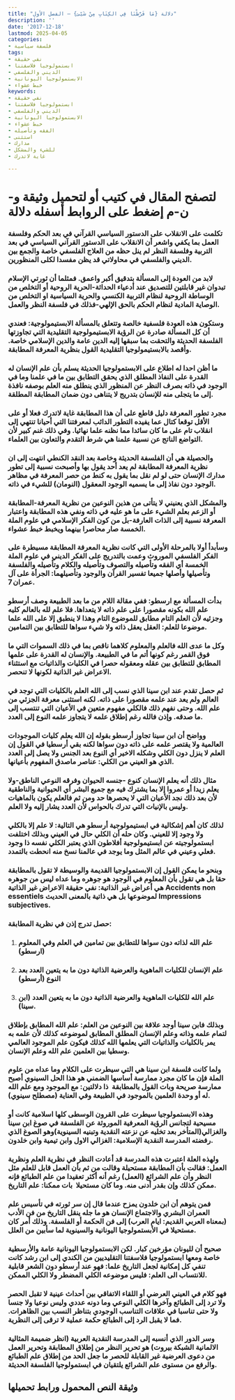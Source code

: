 ```yaml
---
title: "دلالة {مَا فَرَّطْنَا فِي الكِتَابِ مِنْ شَيْئ} – الفصل الأول"
description: ''
date: '2017-12-18'
lastmod: 2025-04-05
categories:
- فلسفة سياسية
tags:
- نفي حقيقة
- ابستمولوجيا فلاسفتنا
- الديني والفلسفي
- الابستمولوجيا اليونانية
- خبط عشواء
keywords:
- نفي حقيقة
- ابستمولوجيا فلاسفتنا
- الديني والفلسفي
- الابستمولوجيا اليونانية
- خبط عشواء
- الفقه وتأصيله
- استثنى
- مدارك
- للشيء والمشكل
- غاية لاتدرك

---
```

# **لتصفح المقال في كتيب أو لتحميل وثيقة و-ن-م إضغط على الروابط أسفله** **دلالة**

### تكلمت على الانقلاب على الدستور السياسي القرآني في بعد الحكم وفلسفة العمل بما يكفي واشعر أن الانقلاب على الدستور القرآني السياسي في بعد التربية وفلسفة النظر لم ينل حظه من العلاج الفلسفي خاصة والجمع بين الديني والفلسفي في محاولاتي قد يظن مفسدا لكلى المنظورين.

### لابد من العودة إلى المسألة بتدقيق أكبر واعمق. فمثلما أن ثورتي الإسلام تبدوان غير قابلتين للتصديق عند أدعياء الحداثة-الحرية الروحية أو التخلص من الوساطة الروحية لنظام التربية الكنسي والحرية السياسية او التخلص من الوصاية المادية لنظام الحكم بالحق الإلهي-فذلك في فلسفة النظر والعمل.

### وستكون هذه العودة فلسفية خالصة وتتعلق بالمسألة الابستيمولوجية: فعندي أن كل المسألة صادرة عن الرؤية الابستيمولوجية التقليدية التي تجاوزتها الفلسفة الحديثة والتحقت بما سبقها إليه الدين عامة والدين الإسلامي خاصة. وأقصد بالابستيمولوجيا التقليدية القول بنظرية المعرفة المطابقة.

### ما أظن احدا له اطلاع على الابستمولوجيا الحديثة يسلم بأن علم الإنسان له القدرة على النفاذ المطلق الذي يحقق التطابق بين ما في علمنا وما في الوجود في ذاته بصرف النظر عن المنظور الذي ينطلق منه العلم بوصفه نافذة إلى ما يتجلى منه للإنسان بتدريج لا يتناهى دون ضمان المطابقة المطلقة.

### مجرد تطور المعرفة دليل قاطع على أن هذا المطابقة غاية لاتدرك فعلا أو على الأقل توقعا كتال عما يفيده التطور الدائب لمعرفتنا التي أحيانا تنتهي إلى انقلاب تام على ما كان سائدا مما نظنه علما نهائيا. وفي ذلك غنم كبير لأن التواضع الناتج عن نسبية علمنا هي شرط التقدم والتعاون بين العلماء.

### والحصيلة هي أن الفلسفة الحديثة وخاصة بعد النقد الكنطي انتهت إلى ان نظرية المعرفة المطابقة لم يعد أحد يقول بها وأصبحت نسبية إلى تطور مدارك الإنسان حتى لو لم نقل بما يقول به كنط من حصر المعرفة في مظاهر الوجود دون نفاذ إلى ما يسميه الوجود المعقول (النومان) للشيء في ذاته.

### والمشكل الذي يعنيني لا يتأتى من هذين النوعين من نظرية المعرفة-المطابقة أو الزعم بعلم الشيء على ما هو عليه في ذاته ونفي هذه المطابقة واعتبار المعرفة نسبية إلى الذات العارفة-بل من كون الفكر الإسلامي في علوم الملة الخمسة صار محاصرا بينهما ويخبط خبط عشواء.

### وسأبدأ أولا بالمرحلة الأولى التي كانت نظرية المعرفة المطابقة مسيطرة على الفكر الفلسفي الموروث وعمت بالتدريج على الفكر الديني في علوم الملة الخمسة أي الفقه وتأصيله والتصوف وتأصيله والكلام وتأصيله والفلسفة وتأصيلها وأصلها جميعا تفسير القرآن والوجود وتأصيلهما: الجرأة على آل عمران 7.

### بدأت المسألة مع ارسطو: ففي مقالة اللام من ما بعد الطبيعة وصف أرسطو علم الله بكونه مقصورا على علم ذاته لا يتعداها. فلا علم لله بالعالم كليه وجزئيه لأن العلم التام مطابق للموضوع التام وهذا لا ينطبق إلا على الله علما موضوعا للعلم: العقل يعقل ذاته ولا شيء سواها للتطابق بين التمامين.

### وكل ما عدى الله فالعلم والمعلوم كلاهما ناقص بما في ذلك السموات التي ما فوق القمر رغم كونها أتم ما في الطبيعة. والإنسان له القدرة على علمها المطابق للتطابق بين عقله ومعقوله حصرا في الكليات والذاتيات مع استثناء الاعراض غير الذاتية لكونها لا تنحصر.

### ثم حصل تقدم عند ابن سينا الذي نسب إلى الله العلم بالكليات التي توجد في العالم ولم يعد عند علمه مقصورا على ذاته. لكنه استثنى معرفة الجزئي من علم الله. وحتى نفهم ذلك فالكلي مفهوم متعين في الأعيان التي تنتسب إلى ما صدقه. وإذن فالله رغم إطلاق علمه لا يتجاوز علمه النوع إلى العدد.

### وواضح أن ابن سينا تجاوز أرسطو بقوله إن الله يعلم كليات الموجودات العالمية ولا يقتصر علمه على ذاته دون سواها لكنه بقي أرسطيا في القول إن العلم لا ينزل دون الكلي وشكله الاخير أي النوع بعد الجنس ولا يصل إلى العدد الذي هو العيني من الكلي: عناصر ماصدق المفهوم بأعيانها.

### مثال ذلك أنه يعلم الإنسان كنوع -جنسه الحيوان وفرقه النوعي الناطق-ولا يعلم زيدا أو عمروا إلا بما يشترك فيه مع جميع البشر أي الحيوانية والناطقية لأن بعد ذلك نجد الأعيان التي لا يحصرها حد ومن ثم فالعلم يكون بالماهيات وليس بالإنيات التي تدرك بالحواس لأن العدد يشار إليه ولا العلم.

### لذلك كان أهم إشكالية في ابستيمولوجية أرسطو هي التالية: لا علم إلا بالكلي ولا وجود إلا للعيني. وكان حله أن الكلي حال في العيني وبذلك اختلفت ابستمولوجيته عن ابستيمولوجية أفلاطون الذي يعتبر الكلي نفسه ذا وجود فعلي وعيني في عالم المثل وما يوجد في عالمنا نسخ منه انحطت بالتمدد.

### وبنحو ما يمكن القول إن الابستمولوجيا القديمة والوسيطة لا تقول بالمطابقة حقا بل هي تقول بأن المعلوم في الوجود هو جوهره وما عداه ليس من جوهره هي أعراض غير الذاتية: نفي حقيقة الاعراض غير الذاتية Accidents non essentiels لموضوعها بل هي ذاتية بالمعنى الحديث Impressions subjectives.

### حصل تدرج إذن في نظرية المطابقة:

1. ### علم الله لذاته دون سواها للتطابق بين تمامين في العلم وفي المعلوم (ارسطو)
2. ### علم الإنسان للكليات الماهوية والعرضية الذاتية دون ما به يتعين العدد بعد النوع (أرسطو)
3. ### علم الله للكليات الماهوية والعرضية الذاتية دون ما به يتعين العدد (ابن سينا).

### وبذلك فابن سينا أوجد علاقة بين النوعين من العلم: علم الله المطابق بإطلاق لتمام علمه وذاته وعلم الإنسان المطلق المطابق لموضوعه كذلك لأن علمه به يمر بالكليات والذاتيات التي يعلمها الله كذلك فيكون علم الموجود العالمي وسطيا بين العلمين علم الله وعلم الإنسان.

### ولما كانت فلسفة ابن سينا هي التي سيطرت على الكلام وما عداه من علوم الملة فإن ما كان مجرد ممارسة أساسها الضمني هو هذا الحل السينوي أصبح ممارسة صريحة وبات القول بالمطابقة  ذا دلالتين: مع الموجود ومع علم الله له أو وحدة العلمين بالموجود في الطبيعة وفي العناية (مصطلح سينوي).

### وهذه الابستمولوجيا سيطرت على القرون الوسطى كلها اسلامية كانت أو مسيحية لتجانس الرؤية المعرفية الموروثة عن الفلسفة في صوغ ابن سينا والغزالي(المتأخر بعد تخليه عن نزعته النقدية وتبنيه السينوية)وهو الصوغ الذي رفضته المدرسة النقدية الإسلامية: الغزالي الاول وابن تيمية وابن خلدون.

### ولهذه العلة اعتبرت هذه المدرسة قد أعادت النظر في نظرية العلم ونظرية العمل: فقالت بأن المطابقة مستحيلة وقالت من ثم بأن العمل قابل للعلم مثل النظر وأن علم الشرائع (العمل) رغم أنه أكثر تعقيدا من علم الطبائع فإنه ممكن كذلك وإن بقدر أدنى منه. وما كان مستحيلا  بات ممكنا: علم التاريخ.

### فمن يتوهم أن ابن خلدون يمزح عندما قال إن سر ثورته في تأسيس علم العمران البشري والاجتماع الإنسان هو ما جله ينقل التاريخ من فن الأدب (بمعناه العربي القديم: ايام العرب) إلى فن الحكمة أو الفلسفة. وذلك أمر كان مستحيلا في الأبستمولوجيا اليونانية والسينوية لما سأبين من العلل.

### صحيح أن لليونان مؤرخين كبار. لكن الابستمولوجيا اليونانية عامة والأرسطية خاصة ومعها ابستمولوجيا فلاسفتنا التقليديين من الكندي إلى ابن رشد كانت تنفي كل إمكانية لجعل التاريخ علما: فهو عند أرسطو دون الشعر قابلية للانتساب الى العلم: فليس موضوعه الكلي المضطر ولا الكلي الممكن.

### فهو كلام في العيني العرضي أو اللقاء الاتفاقي بين أحداث عينية لا تقبل الحصر ولا ترد إلى الطبائع وآخرها الكلي النوعي وما دونه عددي وليس نوعيا ولا جنسا ولا حتى تناسبا في علاقات التناسب الوجودي بتناظر النسب بين الظاهرات. فما لا يقبل الرد إلى الطبائع حكمة عملية لا ترقى إلى النظرية.

### وسر الدور الذي أنسبه إلى المدرسة النقدية العربية (انظر ضميمة المثالية الالمانية الشبكة بيروت) هو تحرير النظر من إطلاق المطابقة وتحرير العمل من دعوى العرضية غير القابلة للحصر ما جعل الحد من إطلاق علم الطبائع والرفع من مستوى علم الشرائع يلتقيان في ابستمولوجيا الفلسفة الحديثة.

## وثيقة النص المحمول ورابط تحميلها

###
